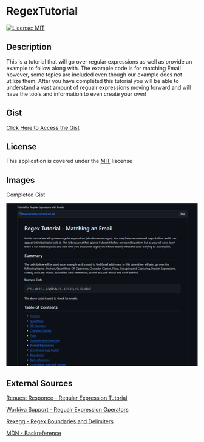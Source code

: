 # RegexTutorial

[![License: MIT](https://img.shields.io/badge/License-MIT-yellow.svg)](https://opensource.org/licenses/MIT)

## Description

This is a tutorial that will go over regular expressions as well as provide an example to follow along with. The example code is for matching Email however, some topics are included even though our example does not utilize them. After you have completed this tutorial you will be able to understand a vast amount of regualr expressions moving forward and will have the tools and information to even create your own!

## Gist
[Click Here to Access the Gist](https://gist.github.com/clayguerrero/cbabca2ed6dcad4b51a21920305580d9)

## License

This application is covered under the
[MIT](https://choosealicense.com/licenses/mit/)
liscense

## Images

Completed Gist

![gist](./Images/gistImg.PNG)


## External Sources

[Request Responce - Regular Expression Tutorial](https://coding-boot-camp.github.io/full-stack/computer-science/regex-tutorial)

[Workiva Support - Regualr Expression Operators](https://support.workiva.com/hc/en-us/articles/4407304269204-Regular-expression-operators)

[Rexegg - Regex Boundaries and Delimiters](https://www.rexegg.com/regex-boundaries.html)

[MDN - Backreference](https://developer.mozilla.org/en-US/docs/Web/JavaScript/Reference/Regular_expressions/Backreference)
